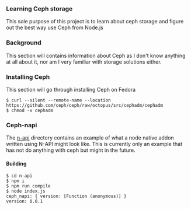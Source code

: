 ### Learning Ceph storage
This sole purpose of this project is to learn about ceph storage and figure out
the best way use Ceph from Node.js

### Background
This section will contains information about Ceph as I don't know anything at
all about it, nor am I very familiar with storage solutions either.


### Installing Ceph
This section will go through installing Ceph on Fedora

```console
$ curl --silent --remote-name --location https://github.com/ceph/ceph/raw/octopus/src/cephadm/cephadm
$ chmod -x cephadm
```


### Ceph-napi
The [n-api](./n-api) directory contains an example of what a node native addon
written using N-API might look like. This is currently only an example that has
not do anything with ceph but might in the future.

#### Building
```console
$ cd n-api
$ npm i
$ npm run compile
$ node index.js
ceph_napi: { version: [Function (anonymous)] }
version: 0.0.1
```

